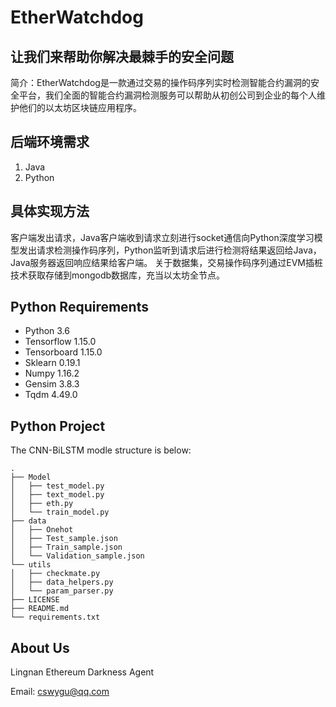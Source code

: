# EtherWatchdog
## 让我们来帮助你解决最棘手的安全问题
简介：EtherWatchdog是一款通过交易的操作码序列实时检测智能合约漏洞的安全平台，我们全面的智能合约漏洞检测服务可以帮助从初创公司到企业的每个人维护他们的以太坊区块链应用程序。

## 后端环境需求
1. Java
2. Python

## 具体实现方法
客户端发出请求，Java客户端收到请求立刻进行socket通信向Python深度学习模型发出请求检测操作码序列，Python监听到请求后进行检测将结果返回给Java，Java服务器返回响应结果给客户端。
关于数据集，交易操作码序列通过EVM插桩技术获取存储到mongodb数据库，充当以太坊全节点。

## Python Requirements

- Python 3.6
- Tensorflow 1.15.0
- Tensorboard 1.15.0
- Sklearn 0.19.1
- Numpy 1.16.2
- Gensim 3.8.3
- Tqdm 4.49.0

## Python Project

The CNN-BiLSTM modle structure is below:

```text
.
├── Model
│   ├── test_model.py
│   ├── text_model.py
│   ├── eth.py 
│   └── train_model.py
├── data
│   ├── Onehot
│   ├── Test_sample.json
│   ├── Train_sample.json
│   └── Validation_sample.json
└── utils
│   ├── checkmate.py
│   ├── data_helpers.py
│   └── param_parser.py
├── LICENSE
├── README.md
└── requirements.txt
```
## About Us

Lingnan Ethereum Darkness Agent


Email: cswygu@qq.com

